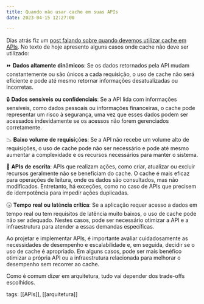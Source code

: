 ```yaml
---
title: Quando não usar cache em suas APIs
date: 2023-04-15 12:27:00

---
```


Dias atrás fiz um [post falando sobre quando devemos utilizar cache em APIs](https://danilocardoso.dev/blog/quando-usar-cache-apis/). No texto de hoje apresento alguns casos onde cache não deve ser utilizado:

⏩ 𝐃𝐚𝐝𝐨𝐬 𝐚𝐥𝐭𝐚𝐦𝐞𝐧𝐭𝐞 𝐝𝐢𝐧â𝐦𝐢𝐜𝐨𝐬: Se os dados retornados pela API mudam constantemente ou são únicos a cada requisição, o uso de cache não será eficiente e pode até mesmo retornar informações desatualizadas ou incorretas.

🔒 𝐃𝐚𝐝𝐨𝐬 𝐬𝐞𝐧𝐬í𝐯𝐞𝐢𝐬 𝐨𝐮 𝐜𝐨𝐧𝐟𝐢𝐝𝐞𝐧𝐜𝐢𝐚𝐢𝐬: Se a API lida com informações sensíveis, como dados pessoais ou informações financeiras, o cache pode representar um risco à segurança, uma vez que esses dados podem ser acessados indevidamente se os acessos não forem gerenciados corretamente.

📉 𝐁𝐚𝐢𝐱𝐨 𝐯𝐨𝐥𝐮𝐦𝐞 𝐝𝐞 𝐫𝐞𝐪𝐮𝐢𝐬𝐢çõ𝐞𝐬: Se a API não recebe um volume alto de requisições, o uso de cache pode não ser necessário e pode até mesmo aumentar a complexidade e os recursos necessários para manter o sistema.

📝 𝐀𝐏𝐈𝐬 𝐝𝐞 𝐞𝐬𝐜𝐫𝐢𝐭𝐚: APIs que realizam ações, como criar, atualizar ou excluir recursos geralmente não se beneficiam do cache. O cache é mais eficaz para operações de leitura, onde os dados são consultados, mas não modificados. Entretanto, há exceções, como no caso de APIs que precisem de idempotência para impedir ações duplicadas. 

🕟 𝐓𝐞𝐦𝐩𝐨 𝐫𝐞𝐚𝐥 𝐨𝐮 𝐥𝐚𝐭ê𝐧𝐜𝐢𝐚 𝐜𝐫í𝐭𝐢𝐜𝐚: Se a aplicação requer acesso a dados em tempo real ou tem requisitos de latência muito baixos, o uso de cache pode não ser adequado. Nestes casos, pode ser necessário otimizar a API e a infraestrutura para atender a essas demandas específicas.

Ao projetar e implementar APIs, é importante avaliar cuidadosamente as necessidades de desempenho e escalabilidade e, em seguida, decidir se o uso de cache é apropriado. Em alguns casos, pode ser mais benéfico otimizar a própria API ou a infraestrutura relacionada para melhorar o desempenho sem recorrer ao cache.

Como é comum dizer em arquitetura, tudo vai depender dos trade-offs escolhidos.

tags: [[APIs]], [[arquitetura]]